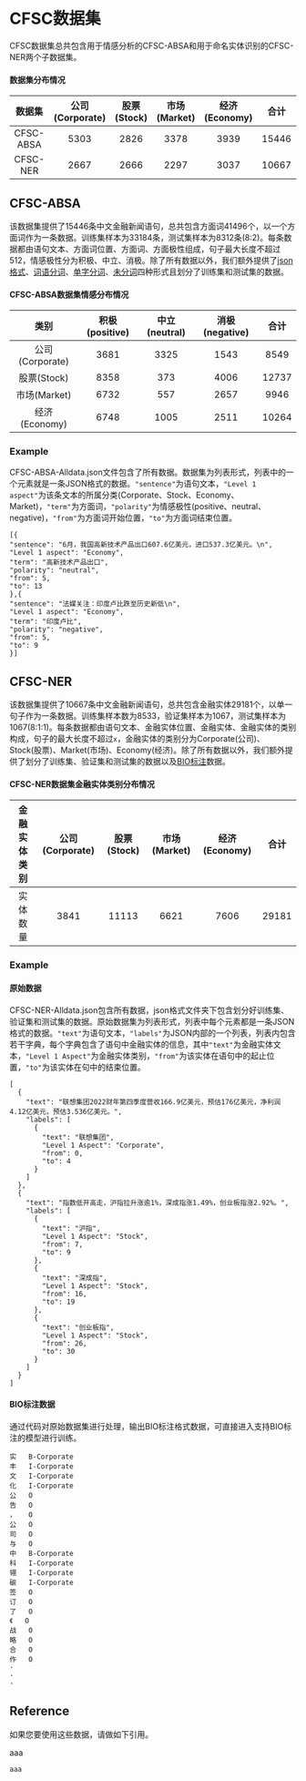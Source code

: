 # CFSC数据集
CFSC数据集总共包含用于情感分析的CFSC-ABSA和用于命名实体识别的CFSC-NER两个子数据集。

#### 数据集分布情况
|数据集|公司(Corporate)|股票(Stock)|市场(Market)|经济(Economy)|合计|实体数|
|:-:|:-:|:-:|:-:|:-:|:-:|:-:|
|CFSC-ABSA|5303|2826|3378|3939|15446|41496|
|CFSC-NER|2667|2666|2297|3037|10667|29181|

## CFSC-ABSA
该数据集提供了15446条中文金融新闻语句，总共包含方面词41496个，以一个方面词作为一条数据。训练集样本为33184条，测试集样本为8312条(8:2)。每条数据都由语句文本、方面词位置、方面词、方面极性组成，句子最大长度不超过512，情感极性分为积极、中立、消极。除了所有数据以外，我们额外提供了[json格式](/CFSC-ABSA/json格式)、[词语分词](/CFSC-ABSA/词语分词)、[单字分词](/CFSC-ABSA/单字分词)、[未分词](/CFSC-ABSA/未分词)四种形式且划分了训练集和测试集的数据。

#### CFSC-ABSA数据集情感分布情况
|类别|积极(positive)|中立(neutral)|消极(negative)|合计|
|:-:|:-:|:-:|:-:|:-:|
|公司(Corporate)|3681|3325|1543|8549|
|股票(Stock)|8358|373|4006|12737|
|市场(Market)|6732|557|2657|9946|
|经济(Economy)|6748|1005|2511|10264|

### Example
CFSC-ABSA-Alldata.json文件包含了所有数据。数据集为列表形式，列表中的一个元素就是一条JSON格式的数据。`"sentence"`为语句文本，`"Level 1 aspect"`为该条文本的所属分类(Corporate、Stock、Economy、Market)，`"term"`为方面词，`"polarity"`为情感极性(positive、neutral、negative)，`"from"`为方面词开始位置，`"to"`为方面词结束位置。
```
[{
"sentence": "6月，我国高新技术产品出口607.6亿美元，进口537.3亿美元。\n", 
"Level 1 aspect": "Economy", 
"term": "高新技术产品出口", 
"polarity": "neutral", 
"from": 5, 
"to": 13
},{
"sentence": "法媒关注：印度卢比跌至历史新低\n", 
"Level 1 aspect": "Economy", 
"term": "印度卢比", 
"polarity": "negative", 
"from": 5, 
"to": 9
}]
```

## CFSC-NER
该数据集提供了10667条中文金融新闻语句，总共包含金融实体29181个，以单一句子作为一条数据。训练集样本数为8533，验证集样本为1067，测试集样本为1067(8:1:1)。每条数据都由语句文本、金融实体位置、金融实体、金融实体的类别构成，句子的最大长度不超过`x`，金融实体的类别分为Corporate(公司)、Stock(股票)、Market(市场)、Economy(经济)。除了所有数据以外，我们额外提供了划分了训练集、验证集和测试集的数据以及[BIO标注](/CFSC-NER/BIO)数据。

#### CFSC-NER数据集金融实体类别分布情况
| 金融实体类别 | 公司(Corporate) | 股票(Stock) | 市场(Market) | 经济(Economy) |   合计  |
| :----: | :-----------: | :-------: | :--------: | :---------: | :---: |
|  实体数量  |      3841     |   11113   |    6621    |     7606    | 29181 |

### Example
#### 原始数据
CFSC-NER-Alldata.json包含所有数据，json格式文件夹下包含划分好训练集、验证集和测试集的数据。原始数据集为列表形式，列表中每个元素都是一条JSON格式的数据。`"text"`为语句文本，`"labels"`为JSON内部的一个列表，列表内包含若干字典，每个字典包含了语句中金融实体的信息，其中`"text"`为金融实体文本，`"Level 1 Aspect"`为金融实体类别，`"from"`为该实体在语句中的起止位置，`"to"`为该实体在句中的结束位置。
```
[
  {
    "text": "联想集团2022财年第四季度营收166.9亿美元，预估176亿美元，净利润4.12亿美元，预估3.536亿美元。",
    "labels": [
      {
        "text": "联想集团",
        "Level 1 Aspect": "Corporate",
        "from": 0,
        "to": 4
      }
    ]
  },
  {
    "text": "指数低开高走，沪指拉升涨逾1%，深成指涨1.49%，创业板指涨2.92%。",
    "labels": [
      {
        "text": "沪指",
        "Level 1 Aspect": "Stock",
        "from": 7,
        "to": 9
      },
      {
        "text": "深成指",
        "Level 1 Aspect": "Stock",
        "from": 16,
        "to": 19
      },
      {
        "text": "创业板指",
        "Level 1 Aspect": "Stock",
        "from": 26,
        "to": 30
      }
    ]
  }
]
```
#### BIO标注数据
通过代码对原始数据集进行处理，输出BIO标注格式数据，可直接进入支持BIO标注的模型进行训练。
```
实	B-Corporate
丰	I-Corporate
文	I-Corporate
化	I-Corporate
公	O
告	O
，	O
公	O
司	O
与	O
中	B-Corporate
科	I-Corporate
翎	I-Corporate
碳	I-Corporate
签	O
订	O
了	O
《	O
战	O
略	O
合	O
作	O
·
·
·
```

## Reference
如果您要使用这些数据，请做如下引用。

aaa
```
aaa
```
